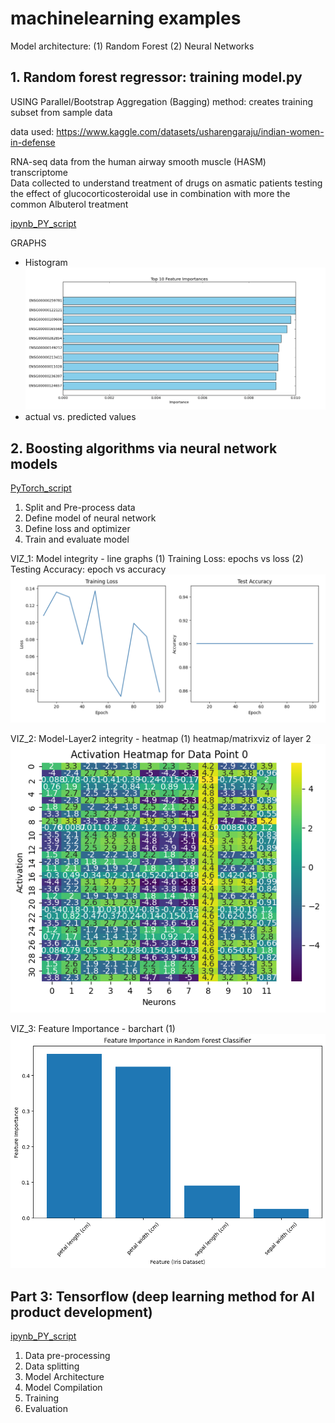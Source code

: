 # machinelearning examples
Model architecture: (1) Random Forest (2) Neural Networks

## 1. Random forest regressor: training model.py ##
 USING Parallel/Bootstrap Aggregation (Bagging) method: creates training subset from sample data

data used: https://www.kaggle.com/datasets/usharengaraju/indian-women-in-defense

RNA-seq data from the human airway smooth muscle (HASM) transcriptome  
Data collected to understand treatment of drugs on asmatic patients
testing the effect of glucocorticosteroidal use in combination with more the common Albuterol treatment

[ipynb_PY_script](/Ex_MLwithGeneExpData.ipynb)

GRAPHS
- Histogram
  ![Histogram](/figure_1.png)
- actual vs. predicted values

## 2. Boosting algorithms via neural network models ##

[PyTorch_script](/PyTorchExample.ipynb)

1. Split and Pre-process data
2. Define model of neural network
3. Define loss and optimizer
4. Train and evaluate model

   
VIZ_1: Model integrity - line graphs (1) Training Loss: epochs vs loss (2) Testing Accuracy: epoch vs accuracy
![Model_integrity](/Model_integrity.png)

VIZ_2: Model-Layer2 integrity - heatmap (1) heatmap/matrixviz of layer 2
![Model-Layer2 integrity](/Model-layer2_integrity.png)

VIZ_3: Feature Importance - barchart (1)
 ![feature importance](/Barchart_RFC_featureimportance.png)

## Part 3: Tensorflow (deep learning method for AI product development)
[ipynb_PY_script](/TensorFlowTraining.ipynb)
1. Data pre-processing
2. Data splitting
3. Model Architecture
4. Model Compilation
5. Training
6. Evaluation
